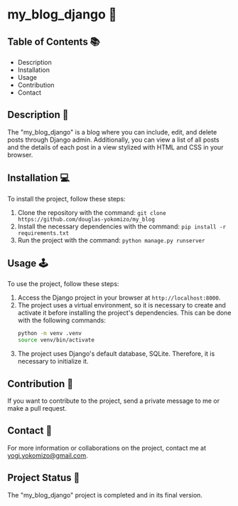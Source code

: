 # my_blog_django 🚀

## Table of Contents 📚

- Description
- Installation
- Usage
- Contribution
- Contact

## Description 📝

The "my_blog_django" is a blog where you can include, edit, and delete posts through Django admin. Additionally, you can view a list of all posts and the details of each post in a view stylized with HTML and CSS in your browser.

## Installation 💻

To install the project, follow these steps:

1. Clone the repository with the command: `git clone https://github.com/douglas-yokomizo/my_blog`
2. Install the necessary dependencies with the command: `pip install -r requirements.txt`
3. Run the project with the command: `python manage.py runserver`

## Usage 🕹️

To use the project, follow these steps:

1. Access the Django project in your browser at `http://localhost:8000`.
2. The project uses a virtual environment, so it is necessary to create and activate it before installing the project's dependencies. This can be done with the following commands:
    ```bash
    python -m venv .venv
    source venv/bin/activate
    ```
3. The project uses Django's default database, SQLite. Therefore, it is necessary to initialize it.

## Contribution 🤝

If you want to contribute to the project, send a private message to me or make a pull request.

## Contact 📧

For more information or collaborations on the project, contact me at yogi.yokomizo@gmail.com.

## Project Status 🏁

The "my_blog_django" project is completed and in its final version.
